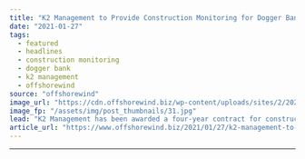```yaml
---
title: "K2 Management to Provide Construction Monitoring for Dogger Bank A & B"
date: "2021-01-27"
tags: 
  - featured
  - headlines
  - construction monitoring
  - dogger bank
  - k2 management
  - offshorewind
source: "offshorewind"
image_url: "https://cdn.offshorewind.biz/wp-content/uploads/sites/2/2021/01/27145010/GE-Renewable-Energy.jpg"
image_fp: "/assets/img/post_thumbnails/31.jpg"
lead: "K2 Management has been awarded a four-year contract for construction monitoring on the first"
article_url: "https://www.offshorewind.biz/2021/01/27/k2-management-to-provide-construction-monitoring-for-dogger-bank-a-b/"
---
```


---
